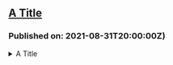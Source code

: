 
## [A Title](https://arxiv.org/abs/2109.00001v1)
### Published on: 2021-08-31T20:00:00Z)
<details>
<summary>A Title</summary>
<b>Updated</b>: 2021-08-31T20:00:00Z 

<b>Authors</b>: Mitchell Lisle 

<b>Summary</b>: A summary 

</details>
